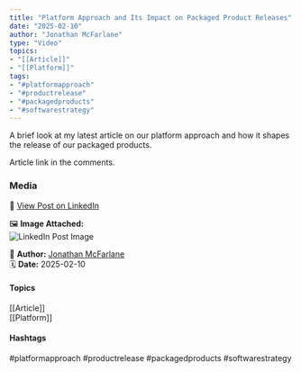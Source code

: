 ```yaml
---
title: "Platform Approach and Its Impact on Packaged Product Releases"  
date: "2025-02-10"  
author: "Jonathan McFarlane"  
type: "Video"  
topics:  
- "[[Article]]"  
- "[[Platform]]"    
tags:  
- "#platformapproach"  
- "#productrelease"  
- "#packagedproducts"  
- "#softwarestrategy"
---
```


A brief look at my latest article on our platform approach and how it shapes the release of our packaged products.

Article link in the comments.

### Media

🔗 [View Post on LinkedIn](https://www.linkedin.com/feed/update/urn:li:activity:7294612145755824128)  
  
🖼 **Image Attached:**  
![LinkedIn Post Image](https://media.licdn.com/dms/image/v2/D5605AQEngMio8zJydg/feedshare-thumbnail_720_1280/B56ZTuMoXpGoBA-/0/1739163077809?e=1742263200&v=beta&t=1A3HSEQl88aTSH-KVNqSUI9D5QDkB0_-YlwvUXEF6JY)  
  
👤 **Author:** [Jonathan McFarlane](https://www.linkedin.com/company/placeos/)  
🗓️ **Date:** 2025-02-10

#### Topics

[[Article]]  
[[Platform]]  

#### Hashtags

#platformapproach #productrelease #packagedproducts #softwarestrategy